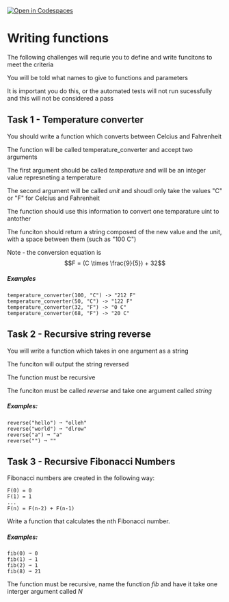 [![Open in Codespaces](https://classroom.github.com/assets/launch-codespace-2972f46106e565e64193e422d61a12cf1da4916b45550586e14ef0a7c637dd04.svg)](https://classroom.github.com/open-in-codespaces?assignment_repo_id=16429165)
# Writing functions

The following challenges will requrie you to define and write funcitons to meet the criteria

You will be told what names to give to functions and parameters

It is important you do this, or the automated tests will not run sucessfully and this will not be considered a pass

## Task 1 - Temperature converter

You should write a function which converts between Celcius and Fahrenheit

The function will be called temperature_converter and accept two arguments

The first argument should be called _temperature_ and will be an integer value represneting a temperature

The second argument will be called _unit_ and shoudl only take the values "C" or "F" for Celcius and Fahrenheit

The function should use this information to convert one temparature uint to antother

The funciton should return a string composed of the new value and the unit, with a space between them (such as "100 C")

Note - the conversion equation is $$F = (C \times \frac{9}{5}) + 32$$

##### Examples
```
temperature_converter(100, "C") -> "212 F"
temperature_converter(50, "C") -> "122 F"
temperature_converter(32, "F") -> "0 C"
temperature_converter(68, "F") -> "20 C"
```

## Task 2 - Recursive string reverse
You will write a function which takes in one argument as a string

The funciton will output the string reversed

The function must be recursive

The funciton must be called _reverse_ and take one argument called _string_

##### Examples:
```
reverse("hello") ➞ "olleh"
reverse("world") ➞ "dlrow"
reverse("a") ➞ "a"
reverse("") ➞ ""
```

## Task 3 - Recursive Fibonacci Numbers

Fibonacci numbers are created in the following way:
```
F(0) = 0
F(1) = 1
...
F(n) = F(n-2) + F(n-1)
```
Write a function that calculates the nth Fibonacci number.

##### Examples:
```
fib(0) ➞ 0
fib(1) ➞ 1
fib(2) ➞ 1
fib(8) ➞ 21
```

The function must be recursive, name the function _fib_ and have it take one interger argument called _N_

